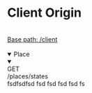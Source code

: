 <style></style>

<div class="content-client header"><h1>Client Origin</h1></div>

<br />
<a class="content-client" href="http://localhost:8080">Base path: <span class="link">/client</span></a>
<br />
<br />

<details class="content-client card" open>
    <summary>Place</summary>
    <div class="details-content">
        <details class="content-client router get" open>
            <summary>
                <div class="router-info">
                    <div class="method">GET</div>
                    <div class="path">/places/states</div>
                </div>
            </summary>
            <div class="details-content">
            fsdfsdfsd fsd fsd fsd fsd fs
            </div>
        </details>
    </div>
</details>
